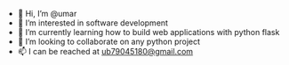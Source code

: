 - 👋 Hi, I’m @umar
- 👀 I’m interested in software development
- 🌱 I’m currently learning how to build web applications with python flask
- 💞️ I’m looking to collaborate on any python project
- 📫 I can be reached at ub79045180@gmail.com

<!---
ub79045180/ub79045180 is a ✨ special ✨ repository because its `README.md` (this file) appears on your GitHub profile.
You can click the Preview link to take a look at your changes.
--->
